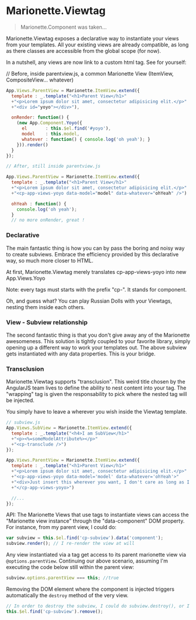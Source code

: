 # Marionette.Viewtag

> Marionette.Component was taken...

Marionette.Viewtag exposes a declarative way to instantiate your views from your templates. All your existing views are already compatible, as long as there classes are accessible from the global scope (for now).

In a nutshell, any views are now link to a custom html tag. See for yourself:

// Before, inside parentview.js, a common Marionette View (ItemView, CompositeView... whatever)

```javascript
App.Views.ParentView = Marionette.ItemView.extend({
  template : _.template("<h1>Parent View</h1>"
  +"<p>Lorem ipsum dolor sit amet, consectetur adipisicing elit.</p>"
  +"<div id="yoyo"></div>"),

  onRender: function() {
    (new App.Component.Yoyo({
      el       : this.$el.find('#yoyo'),
      model    : this.model,
      whatever : function() { console.log('oh yeah'); }
    })).render()
  }
});

// After, still inside parentview.js

App.Views.ParentView = Marionette.ItemView.extend({
  template : _.template("<h1>Parent View</h1>"
  +"<p>Lorem ipsum dolor sit amet, consectetur adipisicing elit.</p>"
  +"<cp-app-views-yoyo data-model="model" data-whatever="ohYeah" />")

  ohYeah : function() {
    console.log('oh yeah');
  }
  // no more onRender, great !
```

### Declarative
The main fantastic thing is how you can by pass the boring and noisy way to create subviews. Embrace the efficiency provided by this declarative way, so much more closer to HTML.

At first, Marionette.Viewtag merely translates cp-app-views-yoyo into new App.Views.Yoyo

Note: every tags must starts with the prefix "cp-". It stands for component.

Oh, and guess what? You can play Russian Dolls with your Viewtags, nesting them inside each others.


### View - Subview relationship
The second fantastic thing is that you don't give away any of the Marionette awesomeness. This solution is tightly coupled to your favorite library, simply opening up a different way to work your templates out. The above subview gets instantiated with any data properties. This is your bridge.


### Transclusion
Marionette.Viewtag supports "transclusion". This weird title chosen by the AngularJS team lives to define the ability to nest content into your tag. The "wrapping" tag is given the responsability to pick where the nested tag will be injected.

You simply have to leave a <cp-transclude /> wherever you wish inside the Viewtag template.

```javascript
// subview.js
App.Views.SubView = Marionette.ItemView.extend({
  template : _.template("<h4>I am SubView</h1>"
  +"<p><%=someModelAttribute%></p>"
  +"<cp-transclude />")
});

App.Views.ParentView = Marionette.ItemView.extend({
  template : _.template("<h1>Parent View</h1>"
  +"<p>Lorem ipsum dolor sit amet, consectetur adipisicing elit.</p>"
  +"<cp-app-views-yoyo data-model='model' data-whatever='ohYeah'>"
  +"<div>Just insert this wherever you want, I don't care as long as I'm inside the Yoyo.</div>"
  +"</cp-app-views-yoyo>")

  //...
});

```


API:
  The Marionette Views that use tags to instantiate views can access the "Marionette view instance" through the "data-component" DOM property. For instance, from my parent view, I could do:
  ```javascript
  var subview = this.$el.find('cp-subview').data('component');
  subview.render(); // I re-render the view at will
  ```

  Any view instantiated via a tag get access to its parent marionette view via ```@options.parentView```. Continuing our above scenario, assuming I'm executing the code below still within the parent view:
  ```javascript
  subview.options.parentView === this; //true
  ```

  Removing the DOM element where the component is injected triggers automatically the ```destroy``` method of the very view.
  ```javascript
  // In order to destroy the subview, I could do subview.destroy(), or I could do:
  this.$el.find('cp-subview').remove();
  ```
